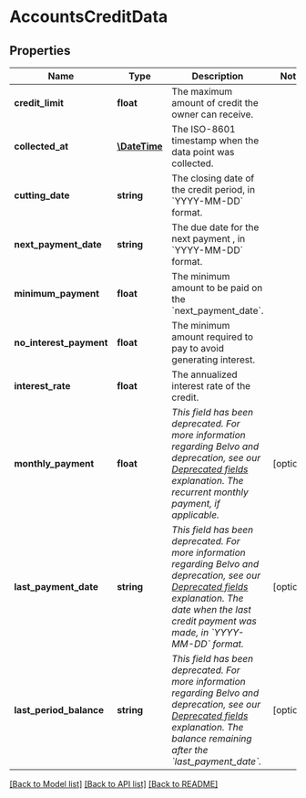 # AccountsCreditData

## Properties
Name | Type | Description | Notes
------------ | ------------- | ------------- | -------------
**credit_limit** | **float** | The maximum amount of credit the owner can receive. | 
**collected_at** | [**\DateTime**](\DateTime.md) | The ISO-8601 timestamp when the data point was collected. | 
**cutting_date** | **string** | The closing date of the credit period, in &#x60;YYYY-MM-DD&#x60; format. | 
**next_payment_date** | **string** | The due date for the next payment , in &#x60;YYYY-MM-DD&#x60; format. | 
**minimum_payment** | **float** | The minimum amount to be paid on the &#x60;next_payment_date&#x60;. | 
**no_interest_payment** | **float** | The minimum amount required to pay to avoid generating interest. | 
**interest_rate** | **float** | The annualized interest rate of the credit. | 
**monthly_payment** | **float** | *This field has been deprecated. For more information regarding Belvo and deprecation, see our [Deprecated fields](https://developers.belvo.com/reference/using-the-api-reference#%EF%B8%8F-deprecated-fields) explanation.*  *The recurrent monthly payment, if applicable.* | [optional] 
**last_payment_date** | **string** | *This field has been deprecated. For more information regarding Belvo and deprecation, see our [Deprecated fields](https://developers.belvo.com/reference/using-the-api-reference#%EF%B8%8F-deprecated-fields) explanation.*   *The date when the last credit payment was made, in &#x60;YYYY-MM-DD&#x60; format.* | [optional] 
**last_period_balance** | **string** | *This field has been deprecated. For more information regarding Belvo and deprecation, see our [Deprecated fields](https://developers.belvo.com/reference/using-the-api-reference#%EF%B8%8F-deprecated-fields) explanation.*   *The balance remaining after the &#x60;last_payment_date&#x60;.* | [optional] 

[[Back to Model list]](../../README.md#documentation-for-models) [[Back to API list]](../../README.md#documentation-for-api-endpoints) [[Back to README]](../../README.md)

